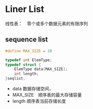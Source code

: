 # Liner List

线性表：　零个或多个数据元素的有限序列

## sequence list

```c
#define MAX_SIZE = 20

typedef int ElemType;
typedef struct {
    ElemType data[MAX_SIZE];
    int length;
}seqlist;
```

- data 数据存储空间，　
- MAX_SIZE　顺序表的最大存储容量
- length 顺序表当前存储长度

